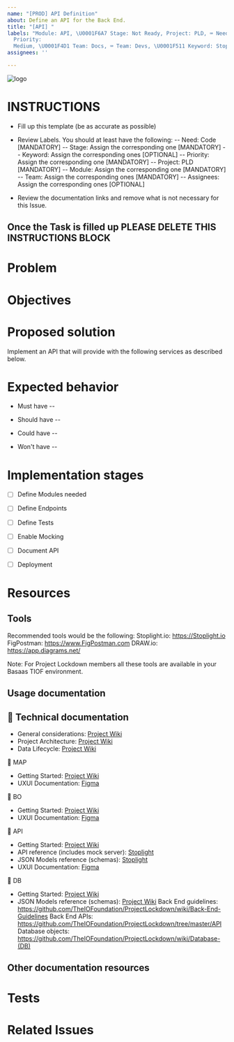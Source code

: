 ```yaml
---
name: "[PROD] API Definition"
about: Define an API for the Back End.
title: "[API] "
labels: "Module: API, \U0001F6A7 Stage: Not Ready, Project: PLD, ⌨ Need: Code, ⌨ Team: Devs, \U0001F4A7
  Priority:
  Medium, \U0001F4D1 Team: Docs, ⌨ Team: Devs, \U0001F511 Keyword: Stoplight\U0001F6A7 Stage: Not Ready"
assignees: ''

---
```


![logo](https://user-images.githubusercontent.com/9198668/85232285-68543380-b430-11ea-8353-1aafb79baf78.png) 

# INSTRUCTIONS
- Fill up this template (be as accurate as possible)

- Review Labels. You should at least have the following:
 -- Need: Code [MANDATORY]
 -- Stage: Assign the corresponding one [MANDATORY]
 -- Keyword: Assign the corresponding ones [OPTIONAL]
 -- Priority: Assign the corresponding one [MANDATORY] 
 -- Project: PLD [MANDATORY]
 -- Module: Assign the corresponding one [MANDATORY]
 -- Team: Assign the corresponding ones [MANDATORY]
 -- Assignees: Assign the corresponding ones [OPTIONAL]

- Review the documentation links and remove what is not necessary for this Issue.

Once the Task is filled up PLEASE DELETE THIS INSTRUCTIONS BLOCK
---

# Problem


# Objectives


# Proposed solution
Implement an API that will provide with the following services as described below.

# Expected behavior
- Must have
-- 

- Should have
 -- 

- Could have
 -- 

- Won't have
 -- 

# Implementation stages
- [ ] Define Modules needed

- [ ] Define Endpoints

- [ ] Define Tests

- [ ] Enable Mocking

- [ ] Document API

- [ ] Deployment


# Resources
## Tools
Recommended tools would be the following:
Stoplight.io: https://Stoplight.io
FigPostman: https://www.FigPostman.com
DRAW.io: https://app.diagrams.net/

Note: For Project Lockdown members all these tools are available in your Basaas TIOF environment.

## Usage documentation

## 📖 Technical documentation
* General considerations: [Project Wiki](https://github.com/TheIOFoundation/ProjectLockdown/wiki/Dev-Guidelines)
* Project Architecture: [Project Wiki](https://github.com/TheIOFoundation/ProjectLockdown/wiki/Project-Architecture)
* Data Lifecycle: [Project Wiki](https://github.com/TheIOFoundation/ProjectLockdown/wiki/Data-Lifecycle)

🔶 MAP
* Getting Started: [Project Wiki](https://github.com/TheIOFoundation/ProjectLockdown/wiki/Mapping-Platform-(MAP))
* UXUI Documentation: [Figma](https://TIOF.Click/PLDDocsMAPuxui)

🔶 BO
* Getting Started: [Project Wiki](https://github.com/TheIOFoundation/ProjectLockdown/wiki/Back-Office-(BO))
* UXUI Documentation: [Figma](https://TIOF.Click/PLDDocsBOuxui)

🔶 API
* Getting Started: [Project Wiki]()
* API reference (includes mock server): [Stoplight](https://TIOF.Click/PLDDocsAPIEndpoints)
* JSON Models reference (schemas): [Stoplight](https://TIOF.Click/PLDDocsAPIModels)
* UXUI Documentation: [Figma](https://TIOF.Click/PLDDocsAPIuxui)

🔶 DB
* Getting Started: [Project Wiki](https://github.com/TheIOFoundation/ProjectLockdown/wiki/Database-(DB))
* JSON Models reference (schemas): [Project Wiki](https://github.com/TheIOFoundation/ProjectLockdown/wiki/Schemas)
Back End guidelines: https://github.com/TheIOFoundation/ProjectLockdown/wiki/Back-End-Guidelines
Back End APIs: https://github.com/TheIOFoundation/ProjectLockdown/tree/master/API
Database objects: https://github.com/TheIOFoundation/ProjectLockdown/wiki/Database-(DB)

## Other documentation resources

# Tests

# Related Issues
<!--stackedit_data:
eyJoaXN0b3J5IjpbNTIwMzMyMzkyLDI5NDYyNjAwNywtMTM5Nz
Y1MjM1MF19
-->